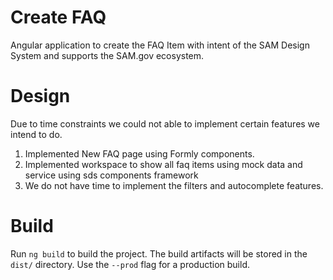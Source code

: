 # Create FAQ

Angular application to create the FAQ Item with intent of the SAM Design System and supports the SAM.gov ecosystem.

# Design 
Due to time constraints we could not able to implement certain features we intend to do.

 1. Implemented New FAQ page using Formly components.
 2. Implemented workspace to show all faq items using mock data and service using sds components framework
 3. We do not have time to implement the filters and autocomplete features.
 
# Build
 
 Run `ng build` to build the project. The build artifacts will be stored in the `dist/` directory. Use the `--prod` flag for a production build.


